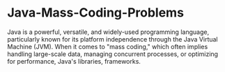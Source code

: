 # Java-Mass-Coding-Problems
Java is a powerful, versatile, and widely-used programming language, particularly known for its platform independence through the Java Virtual Machine (JVM). When it comes to "mass coding," which often implies handling large-scale data, managing concurrent processes, or optimizing for performance, Java's libraries, frameworks.
